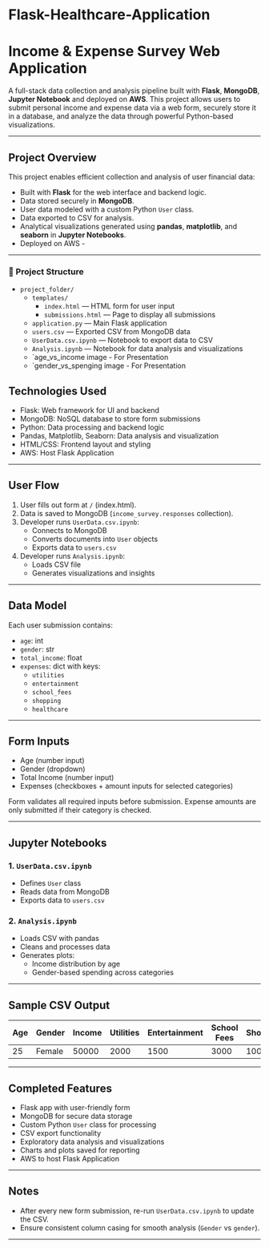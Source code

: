 # Flask-Healthcare-Application

# Income & Expense Survey Web Application

A full-stack data collection and analysis pipeline built with **Flask**, **MongoDB**, **Jupyter Notebook** and deployed on **AWS**. This project allows users to submit personal income and expense data via a web form, securely store it in a database, and analyze the data through powerful Python-based visualizations.

---

##  Project Overview

This project enables efficient collection and analysis of user financial data:

-  Built with **Flask** for the web interface and backend logic.
-  Data stored securely in **MongoDB**.
-  User data modeled with a custom Python `User` class.
-  Data exported to CSV for analysis.
-  Analytical visualizations generated using **pandas**, **matplotlib**, and **seaborn** in **Jupyter Notebooks**.
-  Deployed on AWS - 

---

### 📁 Project Structure

- `project_folder/`
  - `templates/`
    - `index.html` — HTML form for user input  
    - `submissions.html` — Page to display all submissions  
  - `application.py` — Main Flask application  
  - `users.csv` — Exported CSV from MongoDB data  
  - `UserData.csv.ipynb` — Notebook to export data to CSV  
  - `Analysis.ipynb` — Notebook for data analysis and visualizations
  - `age_vs_income image - For Presentation
  - `gender_vs_spenging image - For Presentation

## Technologies Used

- Flask: Web framework for UI and backend
- MongoDB: NoSQL database to store form submissions
- Python: Data processing and backend logic
- Pandas, Matplotlib, Seaborn: Data analysis and visualization
- HTML/CSS: Frontend layout and styling
- AWS: Host Flask Application

---

## User Flow

1. User fills out form at `/` (index.html).
2. Data is saved to MongoDB (`income_survey.responses` collection).
3. Developer runs `UserData.csv.ipynb`:
   - Connects to MongoDB
   - Converts documents into `User` objects
   - Exports data to `users.csv`
4. Developer runs `Analysis.ipynb`:
   - Loads CSV file
   - Generates visualizations and insights

---

## Data Model

Each user submission contains:

- `age`: int
- `gender`: str
- `total_income`: float
- `expenses`: dict with keys:
  - `utilities`
  - `entertainment`
  - `school_fees`
  - `shopping`
  - `healthcare`

---

## Form Inputs

- Age (number input)
- Gender (dropdown)
- Total Income (number input)
- Expenses (checkboxes + amount inputs for selected categories)

Form validates all required inputs before submission. Expense amounts are only submitted if their category is checked.

---

## Jupyter Notebooks

### 1. `UserData.csv.ipynb`
- Defines `User` class
- Reads data from MongoDB
- Exports data to `users.csv`

### 2. `Analysis.ipynb`
- Loads CSV with pandas
- Cleans and processes data
- Generates plots:
  - Income distribution by age
  - Gender-based spending across categories

---

## Sample CSV Output

| Age | Gender | Income | Utilities | Entertainment | School Fees | Shopping | Healthcare |
|-----|--------|--------|-----------|---------------|-------------|----------|------------|
| 25  | Female | 50000  | 2000      | 1500          | 3000        | 1000     | 500        |

---

##  Completed Features

- Flask app with user-friendly form
-  MongoDB for secure data storage
-  Custom Python `User` class for processing
-  CSV export functionality
-  Exploratory data analysis and visualizations
-  Charts and plots saved for reporting
-  AWS to host Flask Application
---

##  Notes

- After every new form submission, re-run `UserData.csv.ipynb` to update the CSV.
- Ensure consistent column casing for smooth analysis (`Gender` vs `gender`).

---
